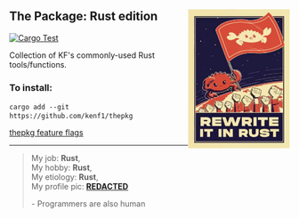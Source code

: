 ## The Package: Rust edition <a href="https://www.rust-lang.org/"><img src="./ref/rewrite.jpg" align="right" height="250" /></a>

[![Cargo Test](https://github.com/kenf1/thepkg/actions/workflows/cargo_test.yaml/badge.svg?branch=main)](https://github.com/kenf1/thepkg/actions/workflows/cargo_test.yaml)

Collection of KF's commonly-used Rust tools/functions.

### To install:

```{bash}
cargo add --git https://github.com/kenf1/thepkg
```

[thepkg feature flags](./ref/Features.md)

---

> My job: __Rust__,  
> My hobby: __Rust__,  
> My etiology: __Rust__,  
> My profile pic: [__REDACTED__](https://foundation.rust-lang.org/policies/logo-policy-and-media-guide/)  
>
> \- Programmers are also human